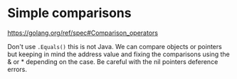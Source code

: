 # Simple comparisons
https://golang.org/ref/spec#Comparison_operators

Don't use `.Equals()` this is not Java. We can compare objects or pointers but keeping in mind the address value and fixing the comparisons using the & or * depending on the case. Be careful with the nil pointers deference errors.
